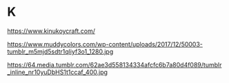 # K

https://www.kinukoycraft.com/

https://www.muddycolors.com/wp-content/uploads/2017/12/50003-tumblr_m5mjd5sdtr1qliyf3o1_1280.jpg

https://64.media.tumblr.com/62ae3d558134334afcfc6b7a80d4f089/tumblr_inline_nr10yuDbHS1t1ccaf_400.jpg
